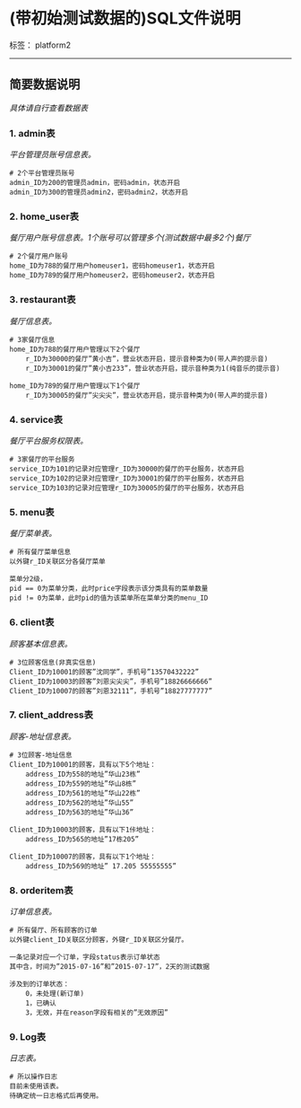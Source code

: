 # (带初始测试数据的)SQL文件说明

标签： platform2

---

## 简要数据说明
*具体请自行查看数据表*

### 1.	admin表
*平台管理员账号信息表。*
```
# 2个平台管理员账号
admin_ID为200的管理员admin，密码admin，状态开启
admin_ID为300的管理员admin2，密码admin2，状态开启

```
### 2.	home_user表
*餐厅用户账号信息表。1个账号可以管理多个(测试数据中最多2个)餐厅*
```
# 2个餐厅用户账号
home_ID为788的餐厅用户homeuser1，密码homeuser1，状态开启
home_ID为789的餐厅用户homeuser2，密码homeuser2，状态开启
```
### 3.	restaurant表
*餐厅信息表。*
```
# 3家餐厅信息
home_ID为788的餐厅用户管理以下2个餐厅
	r_ID为30000的餐厅”黄小吉”，营业状态开启，提示音种类为0(带人声的提示音)
	r_ID为30001的餐厅”黄小吉233”，营业状态开启，提示音种类为1(纯音乐的提示音)

home_ID为789的餐厅用户管理以下1个餐厅
	r_ID为30005的餐厅”尖尖尖”，营业状态开启，提示音种类为0(带人声的提示音)

```
### 4.	service表
*餐厅平台服务权限表。*
```
# 3家餐厅的平台服务
service_ID为101的记录对应管理r_ID为30000的餐厅的平台服务，状态开启
service_ID为102的记录对应管理r_ID为30001的餐厅的平台服务，状态开启
service_ID为103的记录对应管理r_ID为30005的餐厅的平台服务，状态开启

```
### 5.	menu表
*餐厅菜单表。*
```
# 所有餐厅菜单信息
以外键r_ID关联区分各餐厅菜单

菜单分2级，
pid == 0为菜单分类，此时price字段表示该分类具有的菜单数量
pid != 0为菜单，此时pid的值为该菜单所在菜单分类的menu_ID
```
### 6.	client表
*顾客基本信息表。*
```
# 3位顾客信息(非真实信息)
Client_ID为10001的顾客”沈同学”，手机号”13570432222”
Client_ID为10003的顾客”刘恩尖尖尖”，手机号”18826666666”
Client_ID为10007的顾客”刘恩32111”，手机号”18827777777”
```
### 7.	client_address表
*顾客-地址信息表。*
```
# 3位顾客-地址信息
Client_ID为10001的顾客，具有以下5个地址：
	address_ID为558的地址”华山23栋”
	address_ID为559的地址”华山8栋”
	address_ID为561的地址”华山22栋”
	address_ID为562的地址”华山55”
	address_ID为563的地址”华山36”
	
Client_ID为10003的顾客，具有以下1佧地址：
	address_ID为565的地址”17栋205”
	
Client_ID为10007的顾客，具有以下1个地址：
	address_ID为569的地址” 17.205 55555555”
```
### 8.	orderitem表
*订单信息表。*
```
# 所有餐厅、所有顾客的订单
以外键client_ID关联区分顾客，外键r_ID关联区分餐厅。

一条记录对应一个订单，字段status表示订单状态
其中含，时间为”2015-07-16”和”2015-07-17”，2天的测试数据

涉及到的订单状态：
	0，未处理(新订单)
	1，已确认
	3，无效，并在reason字段有相关的”无效原因”
```
### 9.	Log表
*日志表。*
```
# 所以操作日志
目前未使用该表。
待确定统一日志格式后再使用。
```




